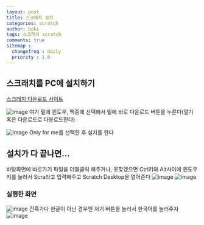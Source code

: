 ```yaml
---
layout: post
title: 스크래치 설치
categories: scratch
author: boki
tags: 스크래치 scratch
comments: true
sitemap :
  changefreq : daily
  priority : 1.0
---
```

## 스크래치를 PC에 설치하기
[스크래치 다운로드 사이트](https://scratch.mit.edu/download)

![image](https://user-images.githubusercontent.com/39071798/100147666-06b45b80-2edf-11eb-9736-95c57a22d79a.png)
여기 밑에 윈도우, 맥중에 선택해서 밑에 바로 다운로드 버튼을 누른다(열기 혹은 다운로드로 다운로드한다)

![image](https://user-images.githubusercontent.com/39071798/100147911-55fa8c00-2edf-11eb-839c-0c8fd6cefdac.png)
Only for me를 선택한 후 설치를 한다
## 설치가 다 끝나면...
바탕화면에 바로가기 파일을 더블클릭 해주거나, 못찾겠으면 Ctrl키와 Alt사이에 윈도우키를 눌러서 Scra라고 입력해주고
Scratch Desktop을 열어준다
![image](https://user-images.githubusercontent.com/39071798/100148051-8e9a6580-2edf-11eb-9ba8-9c9580dd1c94.png)
![image](https://user-images.githubusercontent.com/39071798/100148079-9b1ebe00-2edf-11eb-8b0a-924680200b00.png)

### 실행한 화면
![image](https://user-images.githubusercontent.com/39071798/100148288-e5a03a80-2edf-11eb-88f0-0ea5cb303444.png)
간혹가다 한글이 아닌 경우엔 저기 버튼을 눌러서 한국어를 눌러주자
![image](https://user-images.githubusercontent.com/39071798/100148307-ea64ee80-2edf-11eb-9477-688b02b341ed.png)